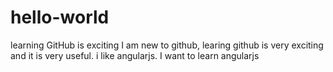 # hello-world
learning GitHub is exciting
I am new to github, learing github is very exciting and it is very useful.
i like angularjs. I want to learn angularjs
